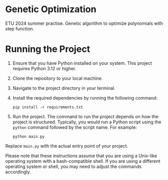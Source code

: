 # Genetic Optimization
ETU 2024 summer practise. Genetic algorithm to optimize polynomials with step function.

# Running the Project

1. Ensure that you have Python installed on your system. This project requires Python 3.12 or higher.

2. Clone the repository to your local machine.

3. Navigate to the project directory in your terminal.

4. Install the required dependencies by running the following command:

    ```shell
    pip install -r requirements.txt
    ```

5. Run the project. The command to run the project depends on how the project is structured. Typically, you would run a Python script using the `python` command followed by the script name. For example:

    ```shell
    python main.py
    ```

Replace `main.py` with the actual entry point of your project.

Please note that these instructions assume that you are using a Unix-like operating system with a bash-compatible shell. If you are using a different operating system or shell, you may need to adjust the commands accordingly.
